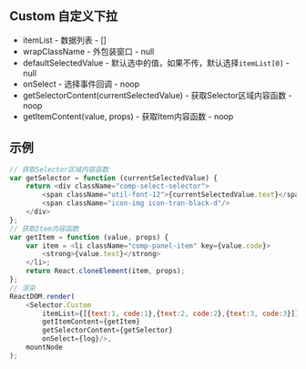 ## Custom 自定义下拉
+ itemList - 数据列表 - []
+ wrapClassName - 外包装窗口 - null
+ defaultSelectedValue - 默认选中的值，如果不传，默认选择`itemList[0]` - null
+ onSelect - 选择事件回调 - noop
+ getSelectorContent(currentSelectedValue) - 获取Selector区域内容函数 - noop
+ getItemContent(value, props) - 获取Item内容函数 - noop 

## 示例
```JavaScript
// 获取Selector区域内容函数
var getSelector = function (currentSelectedValue) {
    return <div className="comp-select-selector">
        <span className="util-font-12">{currentSelectedValue.text}</span>
        <span className="icon-img icon-tran-black-d"/>
    </div>
};
// 获取Item内容函数
var getItem = function (value, props) {
    var item = <li className="comp-panel-item" key={value.code}>
        <strong>{value.text}</strong>
    </li>;
    return React.cloneElement(item, props);
};
// 渲染
ReactDOM.render(
    <Selector.Custom
        itemList={[{text:1, code:1},{text:2, code:2},{text:3, code:3}]}
        getItemContent={getItem}
        getSelectorContent={getSelector}
        onSelect={log}/>,
    mountNode
);
```